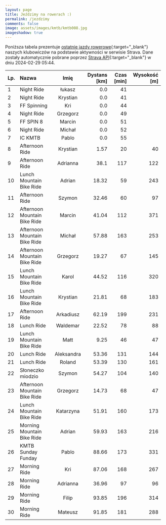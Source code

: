 ```yaml
---
layout: page
title: Jeździmy na rowerach :)
permalink: /jezdzimy
comments: false
image: assets/images/kmtb/kmtb008.jpg
imageshadow: true
---
```


Poniższa tabela prezentuje [ostatnie jazdy rowerowe](https://www.strava.com/clubs/336381){:target="_blank"} naszych klubowiczów na podstawie aktywności w serwisie Strava. Dane zostały automatycznie pobrane poprzez [Strava API](https://developers.strava.com/docs/reference/#api-Clubs-getClubActivitiesById){:target="_blank"} w dniu 2024-02-29 05:44.

Lp. | Nazwa | Imię | Dystans [km] | Czas [min] | Wysokość [m]
:--- | :--- | :---: | ---: | ---: | ---:
1|Night Ride|łukasz|0.0|41|
2|Night Ride|Krystian|0.0|41|
3|FF Spinning|Kri|0.0|44|
4|Night Ride|Grzegorz|0.0|49|
5|FF SPIN 8|Marcin|0.0|51|
6|Night Ride|Michał|0.0|52|
7|IC KMTB|Pablo|0.0|55|
8|Afternoon Ride|Krystian|1.57|20|40
9|Afternoon Ride|Adrianna|38.1|117|122
10|Lunch Mountain Bike Ride|Adrian|18.32|59|243
11|Afternoon Ride|Szymon|32.46|60|97
12|Afternoon Mountain Bike Ride|Marcin|41.04|112|371
13|Afternoon Mountain Bike Ride|Michał|57.88|163|253
14|Afternoon Mountain Bike Ride|Grzegorz|19.27|67|145
15|Lunch Mountain Bike Ride|Karol|44.52|116|320
16|Lunch Mountain Bike Ride|Krystian|21.81|68|183
17|Afternoon Ride|Arkadiusz|62.19|199|231
18|Lunch Ride|Waldemar|22.52|78|88
19|Lunch Mountain Bike Ride|Matt|9.25|46|47
20|Lunch Ride|Aleksandra|53.36|131|144
21|Lunch Ride|Roland|53.39|130|161
22|Słoneczko miodzio|Szymon|54.27|104|140
23|Afternoon Mountain Bike Ride|Grzegorz|14.73|68|47
24|Lunch Mountain Bike Ride|Katarzyna|51.91|160|173
25|Morning Mountain Bike Ride|Adrian|59.93|163|216
26|KMTB Sunday Funday|Pablo|88.66|173|331
27|Morning Ride|Kri|87.06|168|267
28|Morning Ride|Adrianna|36.96|97|96
29|Morning Ride|Filip|93.85|196|314
30|Morning Ride|Mateusz|91.85|181|288
